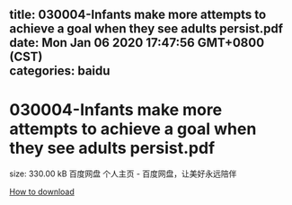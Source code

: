 
title: 030004-Infants make more attempts to achieve a goal when they see adults persist.pdf
date: Mon Jan 06 2020 17:47:56 GMT+0800 (CST)    
categories: baidu
---

# 030004-Infants make more attempts to achieve a goal when they see adults persist.pdf
size: 330.00 kB
 百度网盘 个人主页 - 百度网盘，让美好永远陪伴
 

[How to download](https://bpcam.bemobtrk.com/go/2ceec3aa-1ca2-46d6-b9ff-aaa5c184517c?jno=1048)